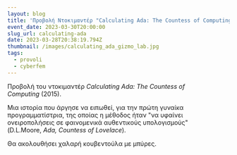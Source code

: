 ```yaml
---
layout: blog
title: 'Προβολή Ντοκιμαντέρ "Calculating Ada: The Countess of Computing (2015)" + bar'
event_date: 2023-03-30T20:00:00
slug_url: calculating-ada
date: 2023-03-28T20:38:19.794Z
thumbnail: /images/calculating_ada_gizmo_lab.jpg
tags:
  - provoli
  - cyberfem
---
```

Προβολή του ντοκιμαντέρ *Calculating Ada: The Countess of Computing* (2015).

Μια ιστορία που άργησε να ειπωθεί, για την πρώτη γυναίκα προγραμματίστρια, της οποίας η μέθοδος ήταν "να υφαίνει ονειροπολήσεις σε φαινομενικά αυθεντικούς υπολογισμούς" (D.L.Moore, *Ada, Countess of Lovelace*).

Θα ακολουθήσει χαλαρή κουβεντούλα με μπύρες.